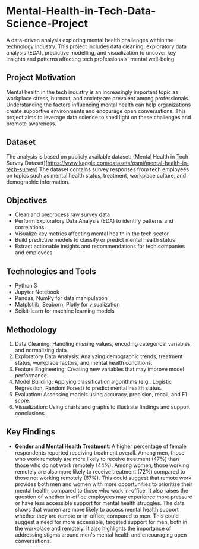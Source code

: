 # Mental-Health-in-Tech-Data-Science-Project
A data-driven analysis exploring mental health challenges within the technology industry. This project includes data cleaning, exploratory data analysis (EDA), predictive modelling, and visualization to uncover key insights and patterns affecting tech professionals' mental well-being.

## Project Motivation
Mental health in the tech industry is an increasingly important topic as workplace stress, burnout, and anxiety are prevalent among professionals. Understanding the factors influencing mental health can help organizations create supportive environments and encourage open conversations. This project aims to leverage data science to shed light on these challenges and promote awareness.

## Dataset
The analysis is based on publicly available dataset:
(Mental Health in Tech Survey Dataset)[https://www.kaggle.com/datasets/osmi/mental-health-in-tech-survey]
The dataset contains survey responses from tech employees on topics such as mental health status, treatment, workplace culture, and demographic information.

## Objectives
- Clean and preprocess raw survey data
- Perform Exploratory Data Analysis (EDA) to identify patterns and correlations
- Visualize key metrics affecting mental health in the tech sector
- Build predictive models to classify or predict mental health status
- Extract actionable insights and recommendations for tech companies and employees

## Technologies and Tools
- Python 3
- Jupyter Notebook
- Pandas, NumPy for data manipulation
- Matplotlib, Seaborn, Plotly for visualization
- Scikit-learn for machine learning models

## Methodology
1. Data Cleaning: Handling missing values, encoding categorical variables, and normalizing data.
2. Exploratory Data Analysis: Analyzing demographic trends, treatment status, workplace factors, and mental health conditions.
3. Feature Engineering: Creating new variables that may improve model performance.
4. Model Building: Applying classification algorithms (e.g., Logistic Regression, Random Forest) to predict mental health status.
5. Evaluation: Assessing models using accuracy, precision, recall, and F1 score.
6. Visualization: Using charts and graphs to illustrate findings and support conclusions.

## Key Findings

- **Gender and Mental Health Treatment**:
A higher percentage of female respondents reported receiving treatment overall.
Among men, those who work remotely are more likely to receive treatment (47%) than those who do not work remotely (44%).
Among women, those working remotely are also more likely to receive treatment (72%) compared to those not working remotely (67%).
This could suggest that remote work provides both men and women with more opportunities to prioritize their mental health, compared to those who work in-office. It also raises the question of whether in-office employees may experience more pressure or have less accessible support for mental health struggles.
The data shows that women are more likely to access mental health support whether they are remote or in-office, compared to men. This could suggest a need for more accessible, targeted support for men, both in the workplace and remotely. It also highlights the importance of addressing stigma around men's mental health and encouraging open conversations.
